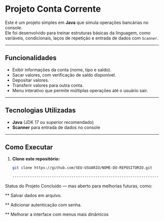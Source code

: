 # Projeto Conta Corrente

Este é um projeto simples em **Java** que simula operações bancárias no console.  
Ele foi desenvolvido para treinar estruturas básicas da linguagem, como variáveis, condicionais, laços de repetição e entrada de dados com `Scanner`.

---

## Funcionalidades
- Exibir informações da conta (nome, tipo e saldo).
- Sacar valores, com verificação de saldo disponível.
- Depositar valores.
- Transferir valores para outra conta.
- Menu interativo que permite múltiplas operações até o usuário sair.

---

## Tecnologias Utilizadas
- **Java** (JDK 17 ou superior recomendado)
- **Scanner** para entrada de dados no console

---

## Como Executar
1. **Clone este repositório:**
   ```bash
   git clone https://github.com/SEU-USUARIO/NOME-DO-REPOSITORIO.git

   --------------------------------------------------------------------->

  Status do Projeto
Concluído — mas aberto para melhorias futuras, como:

** Salvar dados em arquivo.

** Adicionar autenticação com senha.

** Melhorar a interface com menus mais dinâmicos
